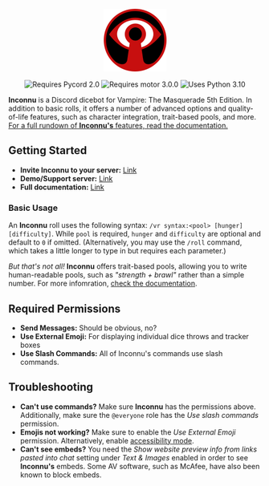 <p align="center">
  <img src="images/inconnu_logo.png" alt="Inconnu Dicebot" width=125 height=125 />
</p>

<p align="center">
  <img src="https://img.shields.io/badge/Pycord-2.0-blue" alt="Requires Pycord 2.0" />
  <img src="https://img.shields.io/badge/motor-3.0.0-yellow" alt="Requires motor 3.0.0" />
  <img src="https://img.shields.io/badge/python-3.10-green" alt="Uses Python 3.10" />
</p>

**Inconnu** is a Discord dicebot for Vampire: The Masquerade 5th Edition. In addition to basic rolls, it offers a number of advanced options and quality-of-life features, such as character integration, trait-based pools, and more. [For a full rundown of **Inconnu's** features, read the documentation.](https://www.inconnu.app)

## Getting Started

* **Invite Inconnu to your server:** [Link](https://discord.com/api/oauth2/authorize?client_id=882409882119196704&permissions=2147747840&scope=bot%20applications.commands)
* **Demo/Support server:** [Link](https://discord.gg/QHnCdSPeEE)
* **Full documentation:** [Link](https://docs.inconnu.app)

### Basic Usage

An **Inconnu** roll uses the following syntax: `/vr syntax:<pool> [hunger] [difficulty]`. While `pool` is required, `hunger` and `difficulty` are optional and default to `0` if omitted. (Alternatively, you may use the `/roll` command, which takes a little longer to type in but requires each parameter.)

*But that's not all!* **Inconnu** offers trait-based pools, allowing you to write human-readable pools, such as *"strength + brawl"* rather than a simple number. For more infomration, [check the documentation](https://www.inconnu.app).

## Required Permissions

* **Send Messages:** Should be obvious, no?
* **Use External Emoji:** For displaying individual dice throws and tracker boxes
* **Use Slash Commands:** All of Inconnu's commands use slash commands.

## Troubleshooting

* **Can't use commands?** Make sure **Inconnu** has the permissions above. Additionally, make sure the `@everyone` role has the *Use slash commands* permission.
* **Emojis not working?** Make sure to enable the *Use External Emoji* permission. Alternatively, enable [accessibility mode](https://docs.inconnu.app/command-reference/miscellaneous#accessibility-mode).
* **Can't see embeds?** You need the *Show website preview info from links pasted into chat* setting under *Text & Images* enabled in order to see **Inconnu's** embeds. Some AV software, such as McAfee, have also been known to block embeds.
